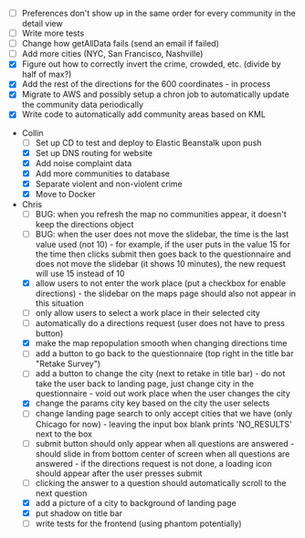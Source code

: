 - [ ] Preferences don't show up in the same order for every community in the detail view
- [ ] Write more tests
- [ ] Change how getAllData fails (send an email if failed)
- [ ] Add more cities (NYC, San Francisco, Nashville)
- [x] Figure out how to correctly invert the crime, crowded, etc. (divide by half of max?)
- [x] Add the rest of the directions for the 600 coordinates - in process
- [x] Migrate to AWS and possibly setup a chron job to automatically update the community data periodically
- [x] Write code to automatically add community areas based on KML
- Collin
  - [ ] Set up CD to test and deploy to Elastic Beanstalk upon push
  - [x] Set up DNS routing for website
  - [x] Add noise complaint data
  - [x] Add more communities to database
  - [x] Separate violent and non-violent crime
  - [x] Move to Docker
- Chris
  - [ ] BUG: when you refresh the map no communities appear, it doesn't keep the directions object
  - [ ] BUG: when the user does not move the slidebar, the time is the last value used (not 10)
        - for example, if the user puts in the value 15 for the time then clicks submit then goes back to the questionnaire
        and does not move the slidebar (it shows 10 minutes), the new request will use 15 instead of 10
  - [X] allow users to not enter the work place (put a checkbox for enable directions)
        - the slidebar on the maps page should also not appear in this situation
  - [ ] only allow users to select a work place in their selected city
  - [ ] automatically do a directions request (user does not have to press button)
  - [x] make the map repopulation smooth when changing directions time
  - [ ] add a button to go back to the questionnaire (top right in the title bar "Retake Survey")
  - [ ] add a button to change the city (next to retake in title bar)
        - do not take the user back to landing page, just change city in the questionnaire
        - void out work place when the user changes the city
  - [x] change the params city key based on the city the user selects
  - [ ] change landing page search to only accept cities that we have (only Chicago for now)
        - leaving the input box blank prints 'NO_RESULTS' next to the box
  - [ ] submit button should only appear when all questions are answered
        - should slide in from bottom center of screen when all questions are answered
        - if the directions request is not done, a loading icon should appear after the user presses submit
  - [ ] clicking the answer to a question should automatically scroll to the next question
  - [x] add a picture of a city to background of landing page
  - [x] put shadow on title bar
  - [ ] write tests for the frontend (using phantom potentially)
